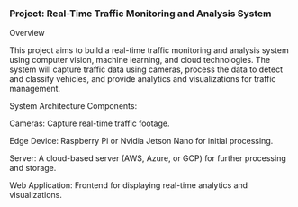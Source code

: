 ### Project: Real-Time Traffic Monitoring and Analysis System

Overview

This project aims to build a real-time traffic monitoring and analysis system using computer vision, machine learning, and cloud technologies. The system will capture traffic data using cameras, process the data to detect and classify vehicles, and provide analytics and visualizations for traffic management.


System Architecture
Components:

Cameras: Capture real-time traffic footage.

Edge Device: Raspberry Pi or Nvidia Jetson Nano for initial processing.

Server: A cloud-based server (AWS, Azure, or GCP) for further processing and storage.

Web Application: Frontend for displaying real-time analytics and visualizations.
